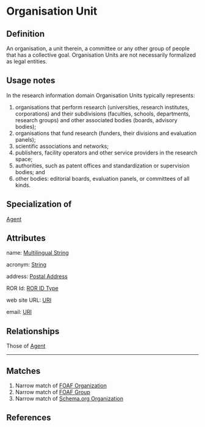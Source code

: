 # Organisation Unit

## Definition
An organisation, a unit therein, a committee or any other group of people that has a collective goal. Organisation Units are not necessarily formalized as legal entities.

## Usage notes
In the research information domain Organisation Units typically represents:
1. organisations that perform research (universities, research institutes, corporations) and their subdivisions (faculties, schools, departments, research groups) and other associated bodies (boards, advisory bodies);
2. organisations that fund research (funders, their divisions and evaluation panels);
3. scientific associations and networks;
4. publishers, facility operators and other service providers in the research space;
5. authorities, such as patent offices and standardization or supervision bodies; and
6. other bodies: editorial boards, evaluation panels, or committees of all kinds.

## Specialization of
[Agent](../entities/Agent.md)

## Attributes
name: [Multilingual String](../datatypes/Multilingual_String.md)

acronym: [String](../datatypes/String.md)

address: [Postal Address](../datatypes/Postal_Address.md)

ROR Id: [ROR ID Type](../datatypes/ROR_ID.md)

web site URL: [URI](../datatypes/URI.md)

email: [URI](../datatypes/URI.md)

## Relationships

Those of [Agent](../entities/Agent.md#relationships)

---
## Matches
1. Narrow match of [FOAF Organization](http://xmlns.com/foaf/spec/#term_Organization) 
2. Narrow match of [FOAF Group](http://xmlns.com/foaf/spec/#term_Group) 
3. Narrow match of [Schema.org Organization](https://schema.org/Organization)

## References

